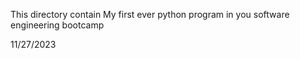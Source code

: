 This directory contain My first ever python program in you software engineering bootcamp


11/27/2023